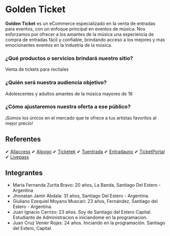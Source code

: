 # Golden Ticket

**Golden Ticket** es un eCommerce especializado en la venta de entradas para eventos, con un enfoque principal en eventos de música. Nos esforzamos por ofrecer a los amantes de la música una experiencia de compra de entradas fácil y confiable, brindando acceso a los mejores y mas emocionantes eventos en la industria de la música.

### ¿Qué productos o servicios brindará nuestro sitio?
Venta de tickets para recitales

### ¿Quién será nuestra audiencia objetivo?
Adolescentes y adultos amantes de la música mayores de 16

### ¿Cómo ajustaremos nuestra oferta a ese público?
¡Somos los únicos en el mercado que te ofrece a tus artistas favoritos al mejor precio!

## Referentes

✔ [Allaccess](https://www.allaccess.com.ar/)
✔ [Alpogo](https://alpogo.com/)
✔ [Ticketek](https://www.ticketek.com.ar/)
✔ [Tuentrada](https://www.tuentrada.com/)
✔ [Entradauno](https://www.entradauno.com/)
✔ [TicketPortal](https://www.ticketportal.com.ar/)
✔ [Livepass](https://livepass.com.ar/)


## Integrantes

* María Fernanda Zurita Bravo: 20 años, La Banda, Santiago Del Estero - Argentina 
* Jhonatan Jamir Abdala: 31 años, Santiago Del Estero - Argentina.
* Giuliano Ezequiel Moyano Muscari: 23 años, Fernández, Santiago del Estero - Argentina. 
* Juan Ignacio Carrizo: 23 años. Soy de Santiago del Estero Capital. Estudiante de Administracion e iniciandome en la programacion. 
* Juan Cruz Venier Rojas: 24 años. Iniciando en la programación. Santiago del Estero, Capital. 
